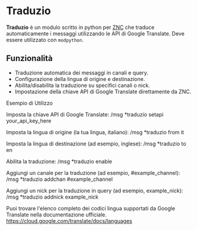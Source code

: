 # Traduzio

**Traduzio** è un modulo scritto in python per [ZNC](https://znc.in/) che traduce automaticamente i messaggi utilizzando le API di Google Translate. Deve essere utilizzato con `modpython`.

## Funzionalità

- Traduzione automatica dei messaggi in canali e query.
- Configurazione della lingua di origine e destinazione.
- Abilita/disabilita la traduzione su specifici canali o nick.
- Impostazione della chiave API di Google Translate direttamente da ZNC.

Esempio di Utilizzo

Imposta la chiave API di Google Translate:
/msg *traduzio setapi your_api_key_here

Imposta la lingua di origine (la tua lingua, italiano):
/msg *traduzio from it

Imposta la lingua di destinazione (ad esempio, inglese):
/msg *traduzio to en

Abilita la traduzione:
/msg *traduzio enable

Aggiungi un canale per la traduzione (ad esempio, #example_channel):
/msg *traduzio addchan #example_channel

Aggiungi un nick per la traduzione in query (ad esempio, example_nick):
/msg *traduzio addnick example_nick

Puoi trovare l'elenco completo dei codici lingua supportati da Google Translate nella documentazione ufficiale.
https://cloud.google.com/translate/docs/languages
